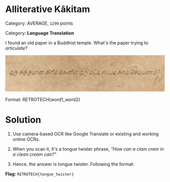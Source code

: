 # Alliterative Kākitam
Category: AVERAGE, `1299` points

Category: **Language Translation**

I found an old paper in a Buddhist temple. What's the paper trying to *articulate*? 

![Flag](image/flag_paper.png)

Format: RETROTECH{word1_word2}

# Solution

1. Use camera-based OCR like Google Translate or existing and working online OCRs.

2. When you scan it, it's a tongue twister phrase, _"How can a clam cram in a clean cream can?"_

3. Hence, the answer is tongue twister. Following the format:

**Flag:** `RETROTECH{tongue_twister}`